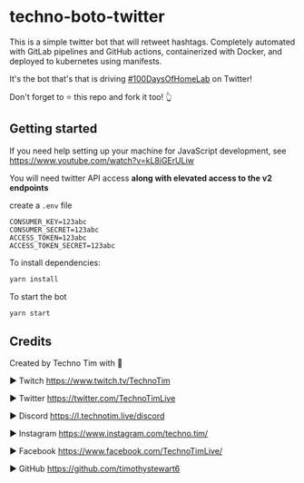 # techno-boto-twitter

This is a simple twitter bot that will retweet hashtags. Completely automated with GitLab pipelines and GitHub actions, containerized with Docker, and deployed to kubernetes using manifests.

It's the bot that's that is driving [#100DaysOfHomeLab](https://twitter.com/100DaysHomeLab) on Twitter!

Don't forget to ⭐ this repo and fork it too! 👆

## Getting started

If you need help setting up your machine for JavaScript development, see <https://www.youtube.com/watch?v=kL8iGErULiw>

You will need twitter API access **along with elevated access to the v2 endpoints**

create a `.env` file

```env
CONSUMER_KEY=123abc
CONSUMER_SECRET=123abc
ACCESS_TOKEN=123abc
ACCESS_TOKEN_SECRET=123abc
```

To install dependencies:

```bash
yarn install
```

To start the bot

```bash
yarn start
```

## Credits

Created by Techno Tim with 💛

► Twitch <https://www.twitch.tv/TechnoTim>

► Twitter  <https://twitter.com/TechnoTimLive>

► Discord <https://l.technotim.live/discord>

► Instagram <https://www.instagram.com/techno.tim/>

► Facebook <https://www.facebook.com/TechnoTimLive/>

► GitHub <https://github.com/timothystewart6>
